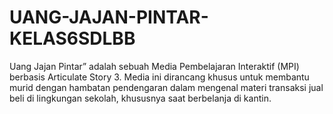 # UANG-JAJAN-PINTAR-KELAS6SDLBB
Uang Jajan Pintar” adalah sebuah Media Pembelajaran Interaktif (MPI) berbasis Articulate Story 3. Media ini dirancang khusus untuk membantu murid dengan hambatan pendengaran dalam mengenal materi transaksi jual beli di lingkungan sekolah, khususnya saat berbelanja di kantin. 
